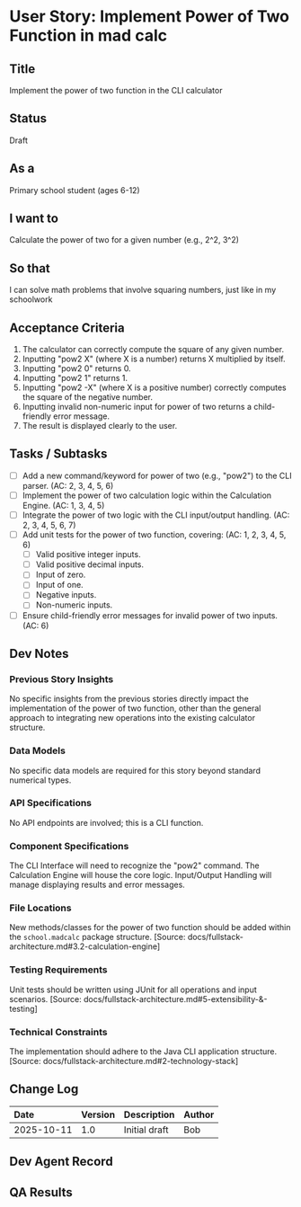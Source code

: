 # User Story: Implement Power of Two Function in mad calc

## Title

Implement the power of two function in the CLI calculator

## Status

Draft

## As a

Primary school student (ages 6-12)

## I want to

Calculate the power of two for a given number (e.g., 2^2, 3^2)

## So that

I can solve math problems that involve squaring numbers, just like in my schoolwork

## Acceptance Criteria

1.  The calculator can correctly compute the square of any given number.
2.  Inputting "pow2 X" (where X is a number) returns X multiplied by itself.
3.  Inputting "pow2 0" returns 0.
4.  Inputting "pow2 1" returns 1.
5.  Inputting "pow2 -X" (where X is a positive number) correctly computes the square of the negative number.
6.  Inputting invalid non-numeric input for power of two returns a child-friendly error message.
7.  The result is displayed clearly to the user.

## Tasks / Subtasks

- [ ] Add a new command/keyword for power of two (e.g., "pow2") to the CLI parser. (AC: 2, 3, 4, 5, 6)
- [ ] Implement the power of two calculation logic within the Calculation Engine. (AC: 1, 3, 4, 5)
- [ ] Integrate the power of two logic with the CLI input/output handling. (AC: 2, 3, 4, 5, 6, 7)
- [ ] Add unit tests for the power of two function, covering: (AC: 1, 2, 3, 4, 5, 6)
    - [ ] Valid positive integer inputs.
    - [ ] Valid positive decimal inputs.
    - [ ] Input of zero.
    - [ ] Input of one.
    - [ ] Negative inputs.
    - [ ] Non-numeric inputs.
- [ ] Ensure child-friendly error messages for invalid power of two inputs. (AC: 6)

## Dev Notes

### Previous Story Insights

No specific insights from the previous stories directly impact the implementation of the power of two function, other than the general approach to integrating new operations into the existing calculator structure.

### Data Models

No specific data models are required for this story beyond standard numerical types.

### API Specifications

No API endpoints are involved; this is a CLI function.

### Component Specifications

The CLI Interface will need to recognize the "pow2" command. The Calculation Engine will house the core logic. Input/Output Handling will manage displaying results and error messages.

### File Locations

New methods/classes for the power of two function should be added within the `school.madcalc` package structure.
[Source: docs/fullstack-architecture.md#3.2-calculation-engine]

### Testing Requirements

Unit tests should be written using JUnit for all operations and input scenarios.
[Source: docs/fullstack-architecture.md#5-extensibility-&-testing]

### Technical Constraints

The implementation should adhere to the Java CLI application structure.
[Source: docs/fullstack-architecture.md#2-technology-stack]

## Change Log

| Date       | Version | Description        | Author |
| :--------- | :------ | :----------------- | :----- |
| 2025-10-11 | 1.0     | Initial draft      | Bob    |

## Dev Agent Record

## QA Results
